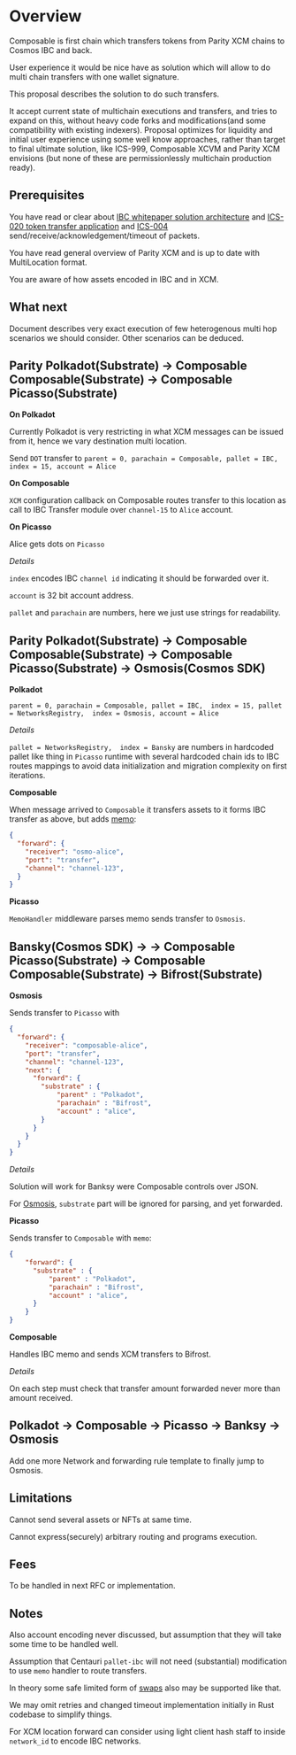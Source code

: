 # Overview

Composable is first chain which transfers tokens from Parity XCM chains to Cosmos IBC and back.

User experience it would be nice have as solution which will allow to do multi chain transfers with one wallet signature.

This proposal describes the solution to do such transfers.

It accept current state of multichain executions and transfers, and tries to expand on this, without heavy code forks and modifications(and some compatibility with existing indexers).
Proposal optimizes for liquidity and initial user experience using some well know approaches, rather than target to final ultimate solution, like ICS-999, Composable XCVM and Parity XCM envisions (but none of these are permissionlessly multichain production ready).

## Prerequisites

You have read or clear about [IBC whitepaper solution architecture](https://arxiv.org/pdf/2006.15918.pdf) and [ICS-020 token transfer application](https://github.com/cosmos/ibc/tree/main/spec/app/ics-020-fungible-token-transfer) and [ICS-004](https://github.com/cosmos/ibc/tree/main/spec/core/ics-004-channel-and-packet-semantics) send/receive/acknowledgement/timeout of packets.

You have read general overview of Parity XCM and is up to date with MultiLocation format.

You are aware of how assets encoded in IBC and in XCM.

## What next

Document describes very exact execution of few heterogenous multi hop scenarios we should consider.
Other scenarios can be deduced.


## Parity Polkadot(Substrate) -> Composable Composable(Substrate) -> Composable Picasso(Substrate)

**On Polkadot**

Currently Polkadot is very restricting in what XCM messages can be issued from it, hence we vary destination multi location. 

Send `DOT` transfer to `parent = 0, parachain = Composable, pallet = IBC,  index = 15, account = Alice`

**On Composable**

`XCM` configuration callback on Composable routes transfer to this location as call to IBC Transfer module over `channel-15` to `Alice` account.


**On Picasso**

Alice gets dots on `Picasso` 

*Details*

`index` encodes IBC `channel id` indicating it should be forwarded over it. 

`account` is 32 bit account address. 

`pallet` and `parachain` are numbers, here we just use strings for readability. 


## Parity Polkadot(Substrate) -> Composable Composable(Substrate) -> Composable Picasso(Substrate) -> Osmosis(Cosmos SDK)


**Polkadot**

`parent = 0, parachain = Composable, pallet = IBC,  index = 15, pallet = NetworksRegistry,  index = Osmosis, account = Alice`

*Details*

`pallet = NetworksRegistry,  index = Bansky` are numbers in hardcoded pallet like thing in `Picasso` runtime with several hardcoded chain ids to IBC routes mappings to avoid data initialization and migration complexity on first iterations.

**Composable**

When message arrived to `Composable` it transfers assets to it forms IBC transfer as above, but adds [memo](
https://github.com/strangelove-ventures/packet-forward-middleware):

```json
{
  "forward": {
    "receiver": "osmo-alice",
    "port": "transfer",
    "channel": "channel-123",
  }
}
```

**Picasso**

`MemoHandler` middleware parses memo sends transfer to `Osmosis`.


## Bansky(Cosmos SDK) -> ->  Composable Picasso(Substrate) -> Composable Composable(Substrate) -> Bifrost(Substrate) 

**Osmosis**

Sends transfer to `Picasso` with 

```json
{
  "forward": {
    "receiver": "composable-alice",
    "port": "transfer",
    "channel": "channel-123",
    "next": {
      "forward": {
        "substrate" : {
            "parent" : "Polkadot",
            "parachain" : "Bifrost",
            "account" : "alice", 
        }
      }
    }
  }
}
```

*Details*

Solution will work for Banksy were Composable controls over JSON. 

For [Osmosis](https://github.com/osmosis-labs/osmosis/blob/main/cosmwasm/packages/registry/src/registry.rs), `substrate` part will be ignored for parsing, and yet forwarded.

**Picasso**

Sends transfer to `Composable` with `memo`:
```json
{
    "forward": {
      "substrate" : {
          "parent" : "Polkadot",
          "parachain" : "Bifrost",
          "account" : "alice", 
      }
    }
}
```

**Composable**

Handles IBC memo and sends XCM transfers to Bifrost.


*Details*

On each step must check that transfer amount forwarded never more than amount received.

## Polkadot -> Composable -> Picasso -> Banksy -> Osmosis

Add one more Network and forwarding rule template to finally jump to Osmosis.

## Limitations

Cannot send several assets or NFTs at same time. 

Cannot express(securely) arbitrary routing and programs execution.

## Fees

To be handled in next RFC or implementation.

## Notes

Also account encoding never discussed, but assumption that they will take some time to be handled well.

Assumption that Centauri `pallet-ibc` will not need (substantial) modification to use `memo` handler to route transfers. 

In theory some safe limited form of [swaps](https://github.com/osmosis-labs/osmosis/blob/main/cosmwasm/contracts/crosschain-swaps/src/msg.rs) also may be supported like that.

We may omit retries and changed timeout implementation initially in Rust codebase to simplify things.

For XCM location forward can consider using light client hash staff to inside `network_id` to encode IBC networks. 
